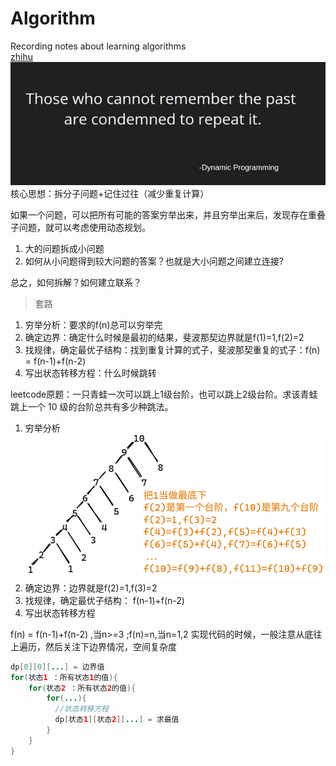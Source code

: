 # Algorithm
Recording notes about learning algorithms  
[zhihu](https://zhuanlan.zhihu.com/p/365698607)  
![Dynamic programming](./pic/cann't.png)  
核心思想：拆分子问题+记住过往（减少重复计算）  

如果一个问题，可以把所有可能的答案穷举出来，并且穷举出来后，发现存在重叠子问题，就可以考虑使用动态规划。

1. 大的问题拆成小问题
2. 如何从小问题得到较大问题的答案？也就是大小问题之间建立连接?

总之，如何拆解？如何建立联系？

> 套路
1. 穷举分析：要求的f(n)总可以穷举完
2. 确定边界：确定什么时候是最初的结果，斐波那契边界就是f(1)=1,f(2)=2
3. 找规律，确定最优子结构：找到重复计算的式子，斐波那契重复的式子：f(n) = f(n-1)+f(n-2)
4. 写出状态转移方程：什么时候跳转

leetcode原题：一只青蛙一次可以跳上1级台阶，也可以跳上2级台阶。求该青蛙跳上一个 10 级的台阶总共有多少种跳法。
1. 穷举分析
    ![frogjump.png](./pic/frogjump.png)
2. 确定边界：边界就是f(2)=1,f(3)=2
3. 找规律，确定最优子结构： f(n-1)+f(n-2)
4. 写出状态转移方程

f(n) = f(n-1)+f(n-2) ,当n>=3 ;f(n)=n,当n=1,2
实现代码的时候，一般注意从底往上遍历，然后关注下边界情况，空间复杂度

``` java
dp[0][0][...] = 边界值
for(状态1 ：所有状态1的值){
    for(状态2 ：所有状态2的值){
        for(...){
          //状态转移方程
          dp[状态1][状态2][...] = 求最值
        }
    }
}
```